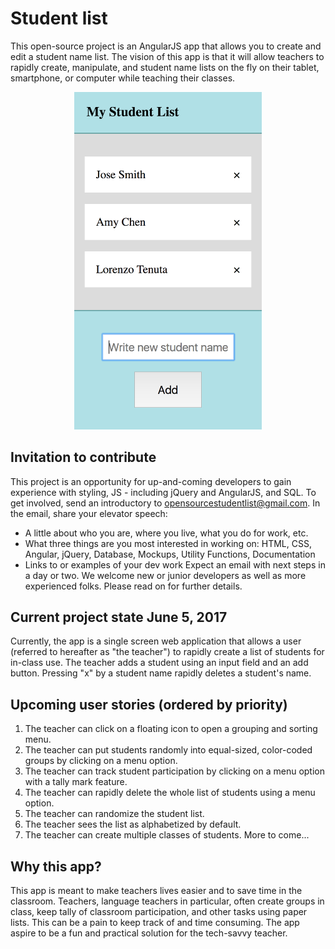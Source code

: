 # Student list
This open-source project is an AngularJS app that allows you to create and edit a student name list. The vision of this app is that it will allow teachers to rapidly create, manipulate, and student name lists on the fly on their tablet, smartphone, or computer while teaching their classes. 
<p align="center"><img src="https://github.com/W8sconsin/studentlist/blob/master/screenshot.png" width="300px"></p>

## Invitation to contribute
This project is an opportunity for up-and-coming developers to gain experience with styling, JS - including jQuery and AngularJS, and SQL. To get involved, send an introductory to opensourcestudentlist@gmail.com. In the email, share your elevator speech:
  * A little about who you are, where you live, what you do for work, etc.
  * What three things are you most interested in working on: HTML, CSS, Angular, jQuery, Database, Mockups, Utility Functions, Documentation
  * Links to or examples of your dev work
Expect an email with next steps in a day or two.  We welcome new or junior developers as well as more experienced folks.  Please read on for further details.

## Current project state June 5, 2017
Currently, the app is a single screen web application that allows a user (referred to hereafter as "the teacher") to rapidly create a list of students for in-class use.  The teacher adds a student using an input field and an add button.  Pressing "x" by a student name rapidly deletes a student's name.

## Upcoming user stories (ordered by priority)
  1) The teacher can click on a floating icon to open a grouping and sorting menu.
  2) The teacher can put students randomly into equal-sized, color-coded groups by clicking on a menu option.
  3) The teacher can track student participation by clicking on a menu option with a tally mark feature.
  4) The teacher can rapidly delete the whole list of students using a menu option.
  5) The teacher can randomize the student list.
  6) The teacher sees the list as alphabetized by default.
  7) The teacher can create multiple classes of students.
More to come...
  
## Why this app?
This app is meant to make teachers lives easier and to save time in the classroom.  Teachers, language teachers in particular, often create groups in class, keep tally of classroom participation, and other tasks using paper lists.  This can be a pain to keep track of and time consuming.  The app aspire to be a fun and practical solution for the tech-savvy teacher.

